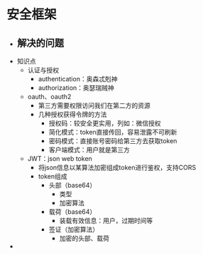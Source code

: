 # 安全框架

- 解决的问题
  - 
- 知识点
  - 认证与授权
    - authentication：奥森忒剋神
    - authorization：奥瑟瑞贼神
  - oauth、oauth2
    - 第三方需要权限访问我们在第二方的资源
    - 几种授权获得令牌的方法
      - 授权码：较安全更实用，列如：微信授权
      - 简化模式：token直接传回，容易泄露不可刷新
      - 密码模式：直接账号密码给第三方去获取token
      - 客户端模式：用户就是第三方
  - JWT：json web token
    - 将json信息以某算法加密组成token进行鉴权，支持CORS
    - token组成
      - 头部（base64）
        - 类型
        - 加密算法
      - 载荷（base64）
        - 装载有效信息：用户，过期时间等
      - 签证（加密算法）
        - 加密的头部、载荷
- 

